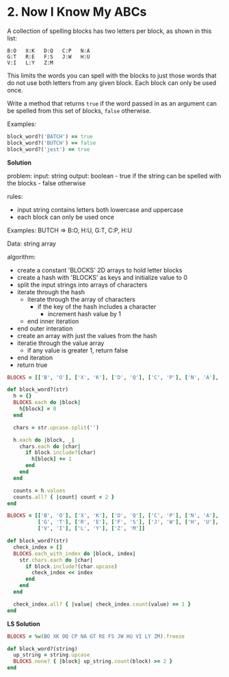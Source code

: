 # 2. Now I Know My ABCs

A collection of spelling blocks has two letters per block, as shown in this list:

```plaintext
B:O   X:K   D:Q   C:P   N:A
G:T   R:E   F:S   J:W   H:U
V:I   L:Y   Z:M
```

This limits the words you can spell with the blocks to just those words that do not use both letters from any given block. Each block can only be used once.

Write a method that returns `true` if the word passed in as an argument can be spelled from this set of blocks, `false` otherwise.

Examples:

```ruby
block_word?('BATCH') == true
block_word?('BUTCH') == false
block_word?('jest') == true
```

**Solution**

problem:
input: string
output: boolean
        - true if the string can be spelled with the blocks
                - false otherwise

rules:

- input string contains letters both lowercase and uppercase
- each block can only be used once

Examples:
BUTCH => B:O, H:U, G:T, C:P, H:U

Data:
string
array

algorithm:
- create a constant 'BLOCKS' 2D arrays to hold letter blocks
- create a hash with 'BLOCKS' as keys and initialize value to 0
- split the input strings into arrays of characters
- iterate through the hash
  - iterate through the array of characters
    - if the key of the hash includes a character
      - increment hash value by 1
  - end inner iteration
- end outer interation
- create an array with just the values from the hash
- iteratie through the value array
  - if any value is greater 1, return false
- end iteration
- return true

```ruby
BLOCKS = [['B', 'O'], ['X', 'K'], ['D', 'Q'], ['C', 'P'], ['N', 'A'], ['G', 'T'], ['R', 'E'], ['F', 'S'], ['J', 'W'], ['H', 'U'], ['V', 'I'], ['L', 'Y'], ['Z', 'M']]

def block_word?(str)
  h = {}
  BLOCKS.each do |block|
    h[block] = 0
  end

  chars = str.upcase.split('')

  h.each do |block, _|
    chars.each do |char|
      if block.include?(char)
        h[block] += 1
      end
    end
  end

  counts = h.values
  counts.all? { |count| count < 2 }
end
```



```ruby
BLOCKS = [['B', 'O'], ['X', 'K'], ['D', 'Q'], ['C', 'P'], ['N', 'A'], 
          ['G', 'T'], ['R', 'E'], ['F', 'S'], ['J', 'W'], ['H', 'U'],
          ['V', 'I'], ['L', 'Y'], ['Z', 'M']]

def block_word?(str)
  check_index = []
  BLOCKS.each_with_index do |block, index|
    str.chars.each do |char|
      if block.include?(char.upcase)
        check_index << index
      end
    end
  end

  check_index.all? { |value| check_index.count(value) == 1 }
end
```

**LS Solution**

```ruby
BLOCKS = %w(BO XK DQ CP NA GT RE FS JW HU VI LY ZM).freeze

def block_word?(string)
  up_string = string.upcase
  BLOCKS.none? { |block| up_string.count(block) >= 2 }
end
```

